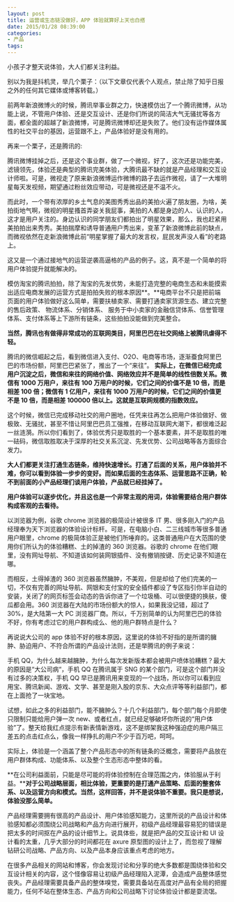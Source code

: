 ```yaml
---
layout: post
title: 运营或生态链没做好，APP 体验就算好上天也白搭
date: 2015/01/28 08:39:00
categories: 
- 产品
tags: 
---
```


 小孩子才整天说体验，大人们都关注利益。

别以为我是抖机灵，举几个栗子：（以下文章仅代表个人观点，禁止除了知乎日报之外的任何其它媒体或博客转载。）

前两年新浪微博火的时候，腾讯举事业群之力，快速模仿出了一个腾讯微博，从功能上说，不管用户体验、还是交互设计、还是你们所说的简洁大气无骚扰等各方面，都全面的超越了新浪微博，可是腾讯微博却还是失败了。他们没有运作媒体属性的社交平台的基因，运营跟不上，产品体验好是没有用的。

再来一个栗子，还是腾讯的:

腾讯微博挂掉之后，还是这个事业群，做了一个微视，好了，这次还是功能完美，滤镜领先，体验还是典型的腾讯完美体验，大腾讯最不缺的就是产品经理和交互设计师啦。可是，微视走了原来新浪微博运作微博的路子去运作微视，请了一大堆明星每天发视频，期望通过粉丝效应带动，可是微视还是不温不火。

而此时，一个带有浓厚的乡土气息的美图秀秀出品的美拍火遍了朋友圈，为啥，美拍街地气啊，微视的明星搔首弄姿关我屁事，美拍的人都是身边的人、认识的人，这才是用户关注的。身边认识的同学朋友们都拍出了明星效果，那么，我也赶紧用美拍拍出来秀秀。美拍揣摩和诱导普通用户秀出来，变革了新浪微博此前的缺点，而微视依然在走新浪微博此前“明星掌握了最大的发言权，屁民发声没人看”的老路上。

这又是一个通过接地气的运营逆袭高逼格的产品的例子。这，真不是一个简单的将用户体验提升就能解决的。

模仿淘宝的腾讯拍拍，除了淘宝的先发优势，未能打造完整的电商生态和未能摸索出适应电商发展的运营方式是拍拍失败的根本原因**。**电商平台不只是把前端页面的用户体验做好这么简单，需要扶植卖家、需要打通卖家货源生态、建立完整的售后政策、 物流体系、分销体系、 服务于中小卖家的金融信贷体系、信誉管理体系、支付体系等上下游所有链条，这些拍拍没能做到完美整合。

**当然，腾讯也有做得非常成功的互联网类目，阿里巴巴在社交网络上被腾讯虐得不轻。**

腾讯的微信崛起之后，看到微信进入支付、O2O、电商等市场，逐渐蚕食阿里巴巴的市场份额，阿里巴巴紧张了，推出了一个“来往”。 **实际上，在微信已经完成用户沉淀之后，微信和来往的网络价值、网络效应并不是简单的线性倍数关系。微信有 1000 万用户，来往有 100 万用户的时候，它们之间的价值不是 10 倍，而是相差 100 倍；微信有 1 亿用户，来往有 1000 万用户的时候，它们之间的价值更不是 10 倍，而是相差 100000 倍以上。这就是互联网规模的指数效应。**

这个时候，微信已完成移动社交的用户圈地，任凭来往再怎么把用户体验做好、做极致、无骚扰，甚至不惜让阿里巴巴员工强推，在移动互联网大潮下，都很难泛起一丝涟漪。所以你们看到了，体验优秀只是取胜的一个基本要素，并不是取胜的唯一砝码，微信取胜取决于深厚的社交关系沉淀、先发优势、公司战略等各方面综合发力。

**大人们都更关注打通生态链条，维持快速增长。打通了后面的关系，用户体验并不难，你可以看到体验一步步的变好。而如果后面的生态体系、运营思路不正确，轮不到前面的小产品经理们谈用户体验，产品就已经挂掉了。**

**用户体验可以逐步优化，并且这也是一个非常主观的用词，体验需要结合用户群体构成客观的去看待。**

以浏览器为例，谷歌 chrome 浏览器的极简设计被很多 IT 男、很多刚入门的产品经理奉为天下浏览器的体验设计标杆。可是，在电脑小白、二三线城市等很多普通用户眼里，chrome 的极简体验正是被他们所唾弃的。这类普通用户在大范围的使用你们所认为的体验糟糕、土的掉渣的 360 浏览器。谷歌的 chrome 在他们眼里，没有网址导航、不知道该如何装网银插件、没有撤销按键、历史记录不知道在哪。

而相反，土得掉渣的 360 浏览器虽然臃肿，不美观，但是却给了他们完美的一切，不仅有完善的网址导航、网银和支付宝的安全插件都设了专区指引你半自动的安装，关闭了的网页标签会动态的告诉你进了一个垃圾桶、可以很便捷的换肤，傻瓜都会用。360 浏览器在大陆的市场份额大的惊人，如果我没记错，超过了 30%，是大陆第一大 PC 浏览器厂商。所以，千万别简单的认为阿里巴巴的体验不好，你有考虑过它的用户群构成么、他的用户群特点是什么？

再说说大公司的 app 体验不好的根本原因，这里说的体验不好指的是所谓的臃肿、胁迫用户、不符合所谓的产品设计法则，还是举腾讯的例子来说：

手机 QQ，为什么越来越臃肿，为什么每次发新版本都会被用户喷体验糟糕？最大的原因是“大公司病“，手机 QQ 在腾讯属于 SNG 的某个部门，可是这个部门并没有过多的决策权，手机 QQ 早已是腾讯用来变现的一个战场，所以你可以看到应用宝、腾讯新闻、游戏、文学、甚至是刚入股的京东、大众点评等等利益部门，都在上面抢了一块宝地。

试想，如此之多的利益部门，能不臃肿么？十几个利益部门，每个部门每个月即使只限制只能给用户弹一次 new、或者红点，就已经足够破坏你所说的“用户体验”了。整天给我红点提示有新表情新游戏，这不是绑架我这种强迫症的用户隔三差五的点击红点么，像我一样挣扎的用户不少于百万吧，呵呵。

实际上，体验是一个涵盖了整个产品形态中的所有链条的泛概念，需要将产品放在用户群体构成、功能体系、以及整个生态形态中整体的看。

**在公司利益面前，只能是尽可能的将体验控制在合理范围之内，体验服从于利益。****对于公司战略层面，相比体验，更重要的是打通产品策略、后面的整套体系、以及运营方向和模式。当然，这样回答，并不是说体验不重要。我只是想说，体验没那么简单。**

产品经理需要拥有很高的产品设计、用户体验感知能力，这里所说的产品设计和体验感知都必须围绕公司战略和产品方向进行展开，初级产品经理最容易犯的错误是把太多的时间抠在产品的设计细节上。说具体些，就是把产品的交互设计和 UI 设计看的太重，几乎大部分的时间都花在 axure 原型图的设计上了，而忽视了理解钻研公司战略、产品方向、以及产品本身应该重点考虑的地方。

在很多产品相关的网站和博客，你会发现讨论和分享的绝大多数都是围绕体验和交互设计相关的内容，这个怪像容易让初级产品经理陷入泥潭，会造成产品整体感觉丧失。产品经理需要具备产品的整体嗅觉，需要具备站在高度对产品有全局的把握能力，任何不站在整体生态、产品方向和公司战略下讨论体验设计都是耍流氓。

